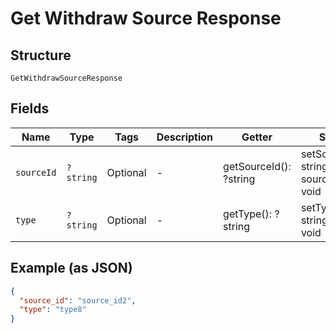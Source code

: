 
# Get Withdraw Source Response

## Structure

`GetWithdrawSourceResponse`

## Fields

| Name | Type | Tags | Description | Getter | Setter |
|  --- | --- | --- | --- | --- | --- |
| `sourceId` | `?string` | Optional | - | getSourceId(): ?string | setSourceId(?string sourceId): void |
| `type` | `?string` | Optional | - | getType(): ?string | setType(?string type): void |

## Example (as JSON)

```json
{
  "source_id": "source_id2",
  "type": "type8"
}
```

